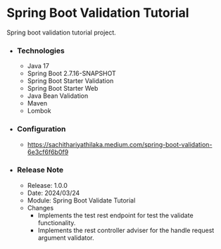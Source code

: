 # Spring Boot Validation Tutorial
Spring boot validation tutorial project.

* ### Technologies
  * Java 17
  * Spring Boot 2.7.16-SNAPSHOT
  * Spring Boot Starter Validation
  * Spring Boot Starter Web
  * Java Bean Validation
  * Maven
  * Lombok

* ### Configuration
  * https://sachithariyathilaka.medium.com/spring-boot-validation-6e3cf6f6b0f9
  
* ### Release Note

  * Release: 1.0.0
  * Date: 2024/03/24
  * Module: Spring Boot Validate Tutorial
  * Changes
    * Implements the test rest endpoint for test the validate functionality.
    * Implements the rest controller adviser for the handle request argument validator.
